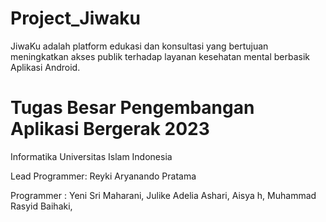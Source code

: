 # Project_Jiwaku
JiwaKu adalah platform edukasi dan konsultasi yang bertujuan meningkatkan akses publik terhadap layanan kesehatan mental berbasik Aplikasi Android.


# Tugas Besar Pengembangan Aplikasi Bergerak 2023

Informatika Universitas Islam Indonesia


Lead Programmer: Reyki Aryanando Pratama

Programmer : Yeni Sri Maharani, Julike Adelia Ashari, Aisya h, Muhammad Rasyid Baihaki,
